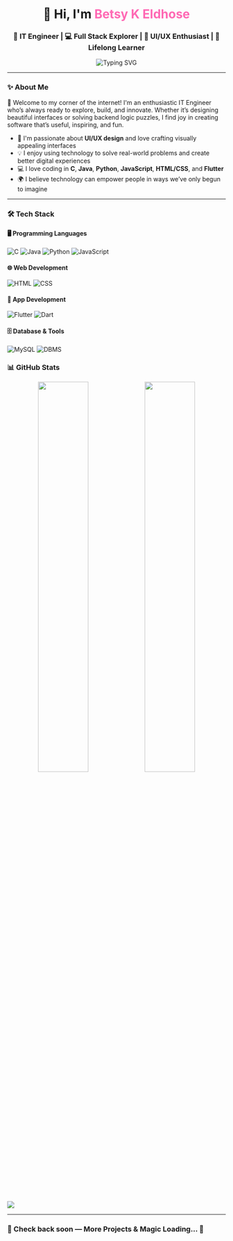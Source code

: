 <!-- HEADER -->
<h1 align="center">👋 Hi, I'm <span style="color:#ff69b4;">Betsy K Eldhose</span></h1>
<h3 align="center">🚀 IT Engineer | 💻 Full Stack Explorer | 🎨 UI/UX Enthusiast | 🌱 Lifelong Learner</h3>

<p align="center">
  <img src="https://readme-typing-svg.demolab.com?font=Fira+Code&pause=1000&center=true&width=440&lines=Passionate+Developer+%F0%9F%92%BB;Love+to+build+cool+apps+%F0%9F%8E%AF;Always+curious+to+learn+new+tech+%F0%9F%92%AB" alt="Typing SVG" />
</p>

---

### ✨ About Me

🌟 Welcome to my corner of the internet! I'm an enthusiastic IT Engineer who’s always ready to explore, build, and innovate. Whether it’s designing beautiful interfaces or solving backend logic puzzles, I find joy in creating software that’s useful, inspiring, and fun.

- 🎨 I'm passionate about **UI/UX design** and love crafting visually appealing interfaces  
- 💡 I enjoy using technology to solve real-world problems and create better digital experiences  
- 💻 I love coding in **C**, **Java**, **Python**, **JavaScript**, **HTML/CSS**, and **Flutter**  
- 🌍 I believe technology can empower people in ways we’ve only begun to imagine  


---

### 🛠️ Tech Stack

#### 🖥️ Programming Languages
![C](https://img.shields.io/badge/C-00599C?style=for-the-badge&logo=c&logoColor=white)
![Java](https://img.shields.io/badge/Java-ED8B00?style=for-the-badge&logo=openjdk&logoColor=white)
![Python](https://img.shields.io/badge/Python-3776AB?style=for-the-badge&logo=python&logoColor=white)
![JavaScript](https://img.shields.io/badge/JavaScript-F7DF1E?style=for-the-badge&logo=javascript&logoColor=black)

#### 🌐 Web Development
![HTML](https://img.shields.io/badge/HTML5-E34F26?style=for-the-badge&logo=html5&logoColor=white)
![CSS](https://img.shields.io/badge/CSS3-1572B6?style=for-the-badge&logo=css3&logoColor=white)

#### 📱 App Development
![Flutter](https://img.shields.io/badge/Flutter-02569B?style=for-the-badge&logo=flutter&logoColor=white)
![Dart](https://img.shields.io/badge/Dart-0175C2?style=for-the-badge&logo=dart&logoColor=white)

#### 🗄️ Database & Tools
![MySQL](https://img.shields.io/badge/MySQL-4479A1?style=for-the-badge&logo=mysql&logoColor=white)
![DBMS](https://img.shields.io/badge/DBMS-%23FF69B4?style=for-the-badge)




### 📊 GitHub Stats

<p align="center">
  <img src="https://github-readme-stats.vercel.app/api?username=BetsyEldhose&show_icons=true&theme=tokyonight" width="48%" />
  <img src="https://github-readme-streak-stats.herokuapp.com/?user=BetsyEldhose&theme=tokyonight" width="48%" />
</p>



<img src="https://github-profile-trophy.vercel.app/?username=BetsyEldhose&theme=dracula&column=6&margin-w=10&margin-h=15" />



---





### 🔗 Check back soon — More Projects & Magic Loading... 🚧


             

